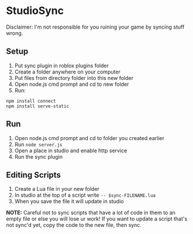 # StudioSync

Disclaimer: I'm not responsible for you ruining your game by syncing stuff wrong.

## Setup

1. Put sync plugin in roblox plugins folder
2. Create a folder anywhere on your computer
3. Put files from directory folder into this new folder
4. Open node.js cmd prompt and cd to new folder
5. Run:
```
npm install connect
npm install serve-static
```

## Run

1. Open node.js cmd prompt and cd to folder you created earlier
2. Run `node server.js`
3. Open a place in studio and enable http service
4. Run the sync plugin

## Editing Scripts

1. Create a Lua file in your new folder
2. In studio at the top of a script write `-- $sync-FILENAME.lua`
3. When you save the file it will update in studio

**NOTE:** Careful not to sync scripts that have a lot of code in them to an empty file or
else you will lose ur work! If you want to update a script that's not sync'd yet, copy
the code to the new file, then sync.
